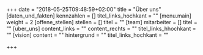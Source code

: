 +++
date = "2018-05-25T09:48:59+02:00"
title = "Über uns"
[daten_und_fakten]
kennzahlen = []
titel_links_hochkant = ""
[menu.main]
weight = 2
[offene_stellen]
stellen = []
titel = ""
[team]
mitarbeiter = []
titel = ""
[uber_uns]
content_links = ""
content_rechts = ""
titel_links_hhochkant = ""
[vision]
content = ""
hintergrund = ""
titel_links_hochkant = ""

+++

